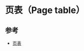 # 页表（Page table）

## 参考

* [页表](https://github.com/freelancer-leon/notes/blob/master/kernel/mm/mm_pagetable.md)
